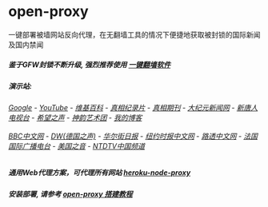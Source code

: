 # open-proxy
一键部署被墙网站反向代理，在无翻墙工具的情况下便捷地获取被封锁的国际新闻及国内禁闻

##### 鉴于GFW封锁不断升级, 强烈推荐使用 [一键翻墙软件](https://infinite-castle-92247.herokuapp.com/proxy/http://truth.atspace.eu/fgate)

#####  演示站:
######  [Google](https://infinite-castle-92247.herokuapp.com/proxy/https://www.google.com/search?q=425事件) - [YouTube](http://140.82.50.145:8700/results?search_query=425事件) - [维基百科](https://infinite-castle-92247.herokuapp.com/proxy/https://zh.wikipedia.org/wiki/喬高-麥塔斯調查報告) - [真相纪录片](https://infinite-castle-92247.herokuapp.com/proxy/http://140.82.50.145:10080/videos) - [真相期刊](https://infinite-castle-92247.herokuapp.com/proxy/http://140.82.50.145:8300/display.aspx?category_id=3&zhuanti_id=2) - [大纪元新闻网](https://infinite-castle-92247.herokuapp.com/proxy/http://www.epochtimes.com/) - [新唐人电视台](https://infinite-castle-92247.herokuapp.com/proxy/http://www.ntdtv.com/) - [希望之声](https://infinite-castle-92247.herokuapp.com/proxy/http://soundofhope.org/) - [神韵艺术团](https://infinite-castle-92247.herokuapp.com/proxy/http://www.ntdtv.com/xtr/gb/prog673.html) - [我的博客](https://infinite-castle-92247.herokuapp.com/proxy/http://truth.atspace.eu/)<br/> <br/> [BBC中文网](https://infinite-castle-92247.herokuapp.com/proxy/http://www.bbc.com/zhongwen/simp) - [DW(德国之声)](https://infinite-castle-92247.herokuapp.com/proxy/http://www.dw.com/zh/在线报导/s-9058?&zhongwen=simp) - [华尔街日报](https://infinite-castle-92247.herokuapp.com/proxy/https://cn.wsj.com/zh-hans) - [纽约时报中文网](https://infinite-castle-92247.herokuapp.com/proxy/https://cn.nytimes.com/) - [路透中文网](https://infinite-castle-92247.herokuapp.com/proxy/https://cn.reuters.com/) - [法国国际广播电台](https://infinite-castle-92247.herokuapp.com/proxy/http://cn.rfi.fr/) - [美国之音](https://infinite-castle-92247.herokuapp.com/proxy/https://www.voachinese.com/) - [NTDTV中国频道](https://infinite-castle-92247.herokuapp.com/proxy/http://140.82.50.145:10080/videos/tv.html)

##### 通用Web代理方案，可代理所有网站 [heroku-node-proxy](https://github.com/gfw-breaker/heroku-node-proxy#--end--) 

##### 安装部署, 请参考 [open-proxy 搭建教程](https://github.com/gfw-breaker/open-proxy/wiki#open-proxy-%E6%90%AD%E5%BB%BA%E6%95%99%E7%A8%8B)

